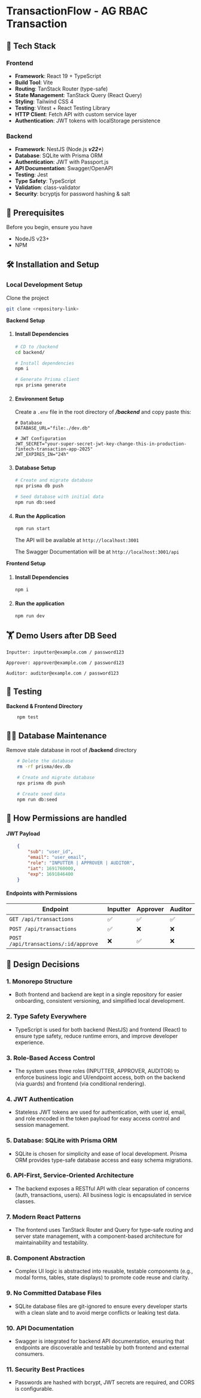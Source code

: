 # TransactionFlow - AG RBAC Transaction

## 🚀 Tech Stack

### Frontend

- **Framework**: React 19 + TypeScript
- **Build Tool**: Vite
- **Routing**: TanStack Router (type-safe)
- **State Management**: TanStack Query (React Query)
- **Styling**: Tailwind CSS 4
- **Testing**: Vitest + React Testing Library
- **HTTP Client**: Fetch API with custom service layer
- **Authentication**: JWT tokens with localStorage persistence

### Backend

- **Framework**: NestJS (Node.js **_v22+_**)
- **Database**: SQLite with Prisma ORM
- **Authentication**: JWT with Passport.js
- **API Documentation**: Swagger/OpenAPI
- **Testing**: Jest
- **Type Safety**: TypeScript
- **Validation**: class-validator
- **Security**: bcryptjs for password hashing & salt

## 📝 Prerequisites

Before you begin, ensure you have

- NodeJS v23+
- NPM

## 🛠️ Installation and Setup

### Local Development Setup

Clone the project

```bash
git clone <repository-link>
```

**Backend Setup**

1. #### Install Dependencies

   ```bash
   # CD to /backend
   cd backend/

   # Install dependencies
   npm i

   # Generate Prisma client
   npx prisma generate
   ```

2. #### Environment Setup

   Create a `.env` file in the root directory of **_/backend_** and copy paste this:

   ```env
   # Database
   DATABASE_URL="file:./dev.db"

   # JWT Configuration
   JWT_SECRET="your-super-secret-jwt-key-change-this-in-production-fintech-transaction-app-2025"
   JWT_EXPIRES_IN="24h"

   ```

3. #### Database Setup

   ```bash
   # Create and migrate database
   npx prisma db push

   # Seed database with initial data
   npm run db:seed
   ```

4. #### Run the Application

   ```bash
   npm run start
   ```

   The API will be available at `http://localhost:3001`

   The Swagger Documentation will be at `http://localhost:3001/api`

**Frontend Setup**

1. #### Install Dependencies

   ```bash
   npm i
   ```

2. #### Run the application
   ```bash
   npm run dev
   ```

## 🏋️ Demo Users after DB Seed
```
Inputter: inputter@example.com / password123

Approver: approver@example.com / password123

Auditor: auditor@example.com / password123
```

## 🧪 Testing
**Backend & Frontend Directory**
```bash
    npm test
```
## 🧑‍💻 Database Maintenance

Remove stale database in root of **/backend** directory
```bash
    # Delete the database
    rm -rf prisma/dev.db

    # Create and migrate database
    npx prisma db push

    # Create seed data
    npm run db:seed
```

## 🔖 How Permissions are handled
#### JWT Payload
```json
    {
        "sub": "user_id",
        "email": "user_email",
        "role": "INPUTTER | APPROVER | AUDITOR",
        "iat": 1691760000,
        "exp": 1691846400
    }
```

#### Endpoints with Permissions
| Endpoint | Inputter | Approver | Auditor |
|----------|----------|----------|---------|
| `GET /api/transactions` | ✅ | ✅ | ✅ |
| `POST /api/transactions` | ✅ | ❌ | ❌ |
| `POST /api/transactions/:id/approve` | ❌ | ✅ | ❌ |

## 🧠 Design Decisions

### 1. Monorepo Structure
- Both frontend and backend are kept in a single repository for easier onboarding, consistent versioning, and simplified local development.

### 2. Type Safety Everywhere
- TypeScript is used for both backend (NestJS) and frontend (React) to ensure type safety, reduce runtime errors, and improve developer experience.

### 3. Role-Based Access Control
- The system uses three roles (INPUTTER, APPROVER, AUDITOR) to enforce business logic and UI/endpoint access, both on the backend (via guards) and frontend (via conditional rendering).

### 4. JWT Authentication
- Stateless JWT tokens are used for authentication, with user id, email, and role encoded in the token payload for easy access control and session management.

### 5. Database: SQLite with Prisma ORM
- SQLite is chosen for simplicity and ease of local development. Prisma ORM provides type-safe database access and easy schema migrations.

### 6. API-First, Service-Oriented Architecture
- The backend exposes a RESTful API with clear separation of concerns (auth, transactions, users). All business logic is encapsulated in service classes.

### 7. Modern React Patterns
- The frontend uses TanStack Router and Query for type-safe routing and server state management, with a component-based architecture for maintainability and testability.

### 8. Component Abstraction
- Complex UI logic is abstracted into reusable, testable components (e.g., modal forms, tables, state displays) to promote code reuse and clarity.

### 9. No Committed Database Files
- SQLite database files are git-ignored to ensure every developer starts with a clean slate and to avoid merge conflicts or leaking test data.

### 10. API Documentation
- Swagger is integrated for backend API documentation, ensuring that endpoints are discoverable and testable by both frontend and external consumers.

### 11. Security Best Practices
- Passwords are hashed with bcrypt, JWT secrets are required, and CORS is configurable. 
